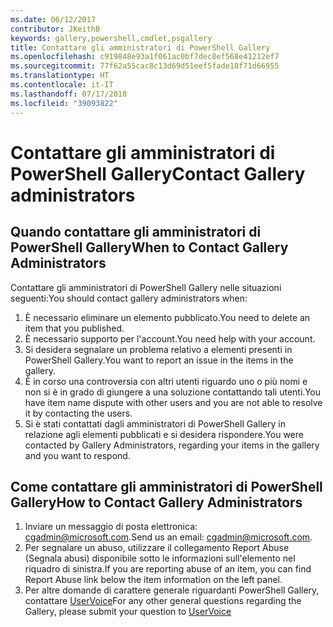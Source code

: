 ```yaml
---
ms.date: 06/12/2017
contributor: JKeithB
keywords: gallery,powershell,cmdlet,psgallery
title: Contattare gli amministratori di PowerShell Gallery
ms.openlocfilehash: c919848e93a1f061ac0bf7dec8ef568e41212ef7
ms.sourcegitcommit: 77f62a55cac8c13d69d51eef5fade18f71d66955
ms.translationtype: HT
ms.contentlocale: it-IT
ms.lasthandoff: 07/17/2018
ms.locfileid: "39093822"
---
```

# <a name="contact-gallery-administrators"></a><span data-ttu-id="1e1fd-103">Contattare gli amministratori di PowerShell Gallery</span><span class="sxs-lookup"><span data-stu-id="1e1fd-103">Contact Gallery administrators</span></span>

## <a name="when-to-contact-gallery-administrators"></a><span data-ttu-id="1e1fd-104">Quando contattare gli amministratori di PowerShell Gallery</span><span class="sxs-lookup"><span data-stu-id="1e1fd-104">When to Contact Gallery Administrators</span></span>

<span data-ttu-id="1e1fd-105">Contattare gli amministratori di PowerShell Gallery nelle situazioni seguenti:</span><span class="sxs-lookup"><span data-stu-id="1e1fd-105">You should contact gallery administrators when:</span></span>

1. <span data-ttu-id="1e1fd-106">È necessario eliminare un elemento pubblicato.</span><span class="sxs-lookup"><span data-stu-id="1e1fd-106">You need to delete an item that you published.</span></span>
2. <span data-ttu-id="1e1fd-107">È necessario supporto per l'account.</span><span class="sxs-lookup"><span data-stu-id="1e1fd-107">You need help with your account.</span></span>
3. <span data-ttu-id="1e1fd-108">Si desidera segnalare un problema relativo a elementi presenti in PowerShell Gallery.</span><span class="sxs-lookup"><span data-stu-id="1e1fd-108">You want to report an issue in the items in the gallery.</span></span>
4. <span data-ttu-id="1e1fd-109">È in corso una controversia con altri utenti riguardo uno o più nomi e non si è in grado di giungere a una soluzione contattando tali utenti.</span><span class="sxs-lookup"><span data-stu-id="1e1fd-109">You have item name dispute with other users and you are not able to resolve it by contacting the users.</span></span>
5. <span data-ttu-id="1e1fd-110">Si è stati contattati dagli amministratori di PowerShell Gallery in relazione agli elementi pubblicati e si desidera rispondere.</span><span class="sxs-lookup"><span data-stu-id="1e1fd-110">You were contacted by Gallery Administrators, regarding your items in the gallery and you want to respond.</span></span>

## <a name="how-to-contact-gallery-administrators"></a><span data-ttu-id="1e1fd-111">Come contattare gli amministratori di PowerShell Gallery</span><span class="sxs-lookup"><span data-stu-id="1e1fd-111">How to Contact Gallery Administrators</span></span>

1. <span data-ttu-id="1e1fd-112">Inviare un messaggio di posta elettronica: <cgadmin@microsoft.com>.</span><span class="sxs-lookup"><span data-stu-id="1e1fd-112">Send us an email: <cgadmin@microsoft.com>.</span></span>
2. <span data-ttu-id="1e1fd-113">Per segnalare un abuso, utilizzare il collegamento Report Abuse (Segnala abusi) disponibile sotto le informazioni sull'elemento nel riquadro di sinistra.</span><span class="sxs-lookup"><span data-stu-id="1e1fd-113">If you are reporting abuse of an item, you can find Report Abuse link below the item information on the left panel.</span></span>
3. <span data-ttu-id="1e1fd-114">Per altre domande di carattere generale riguardanti PowerShell Gallery, contattare [UserVoice](http://windowsserver.uservoice.com/forums/301869-powershell)</span><span class="sxs-lookup"><span data-stu-id="1e1fd-114">For any other general questions regarding the Gallery, please submit your question to [UserVoice](http://windowsserver.uservoice.com/forums/301869-powershell)</span></span>